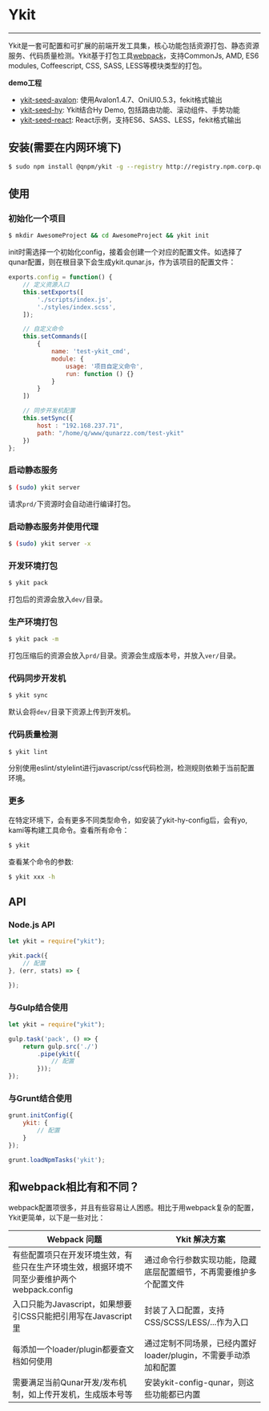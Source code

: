 # Ykit

- - -

Ykit是一套可配置和可扩展的前端开发工具集，核心功能包括资源打包、静态资源服务、代码质量检测。Ykit基于打包工具[webpack][1]，支持CommonJs, AMD, ES6 modules, Coffeescript, CSS, SASS, LESS等模块类型的打包。

**demo工程**
- [ykit-seed-avalon][2]: 使用Avalon1.4.7、OniUI0.5.3，fekit格式输出
- [ykit-seed-hy][3]: Ykit结合Hy Demo, 包括路由功能、滚动组件、手势功能
- [ykit-seed-react][4]: React示例，支持ES6、SASS、LESS，fekit格式输出

## 安装(需要在内网环境下)

```bash
$ sudo npm install @qnpm/ykit -g --registry http://registry.npm.corp.qunar.com/
```

## 使用

### 初始化一个项目

```bash
$ mkdir AwesomeProject && cd AwesomeProject && ykit init
```

init时需选择一个初始化config，接着会创建一个对应的配置文件。如选择了qunar配置，则在根目录下会生成ykit.qunar.js，作为该项目的配置文件：

```javascript
exports.config = function() {
    // 定义资源入口
    this.setExports([
        './scripts/index.js',
        './styles/index.scss',
    ]);

    // 自定义命令
    this.setCommands([
        {
            name: 'test-ykit_cmd',
            module: {
                usage: '项目自定义命令',
                run: function () {}
            }
        }
    ])

    // 同步开发机配置
    this.setSync({
        host : "192.168.237.71",
        path: "/home/q/www/qunarzz.com/test-ykit"
    })
};
```

### 启动静态服务

```bash
$ (sudo) ykit server
```

请求`prd/`下资源时会自动进行编译打包。

### 启动静态服务并使用代理

```bash
$ (sudo) ykit server -x
```

### 开发环境打包

```bash
$ ykit pack
```

打包后的资源会放入`dev/`目录。

### 生产环境打包

```bash
$ ykit pack -m
```

打包压缩后的资源会放入`prd/`目录。资源会生成版本号，并放入`ver/`目录。

### 代码同步开发机

```bash
$ ykit sync
```

默认会将`dev/`目录下资源上传到开发机。

### 代码质量检测

```bash
$ ykit lint
```
分别使用eslint/stylelint进行javascript/css代码检测，检测规则依赖于当前配置环境。

### 更多
在特定环境下，会有更多不同类型命令，如安装了ykit-hy-config后，会有yo, kami等构建工具命令。查看所有命令：

```bash
$ ykit
```

查看某个命令的参数:

```bash
$ ykit xxx -h
```


## API
### Node.js API

```javascript
let ykit = require("ykit");

ykit.pack({
    // 配置
}, (err, stats) => {

});
```

### 与Gulp结合使用

```javascript
let ykit = require("ykit");

gulp.task('pack', () => {
    return gulp.src('./')
        .pipe(ykit({
            // 配置
        }));
});
```

### 与Grunt结合使用

```javascript
grunt.initConfig({
    ykit: {
        // 配置
    }
});

grunt.loadNpmTasks('ykit');
```

## 和webpack相比有和不同？
webpack配置项很多，并且有些容易让人困惑。相比于用webpack复杂的配置，Ykit更简单，以下是一些对比：

| Webpack 问题 | Ykit 解决方案 |  
| ------------ | ------------- |
| 有些配置项只在开发环境生效，有些只在生产环境生效，根据环境不同至少要维护两个webpack.config | 通过命令行参数实现功能，隐藏底层配置细节，不再需要维护多个配置文件
| 入口只能为Javascript，如果想要引CSS只能把引用写在Javascript里 | 封装了入口配置，支持CSS/SCSS/LESS/...作为入口 |
| 每添加一个loader/plugin都要查文档如何使用 | 通过定制不同场景，已经内置好loader/plugin，不需要手动添加和配置 |
| 需要满足当前Qunar开发/发布机制，如上传开发机，生成版本号等 | 安装ykit-config-qunar，则这些功能都已内置 |

  [1]: https://github.com/webpack/webpack
  [2]: http://gitlab.corp.qunar.com/yuhao.ju/ykit-seed-avalon
  [3]: http://gitlab.corp.qunar.com/yuhao.ju/ykit-seed-hy
  [4]: http://gitlab.corp.qunar.com/yuhao.ju/ykit-seed-react
